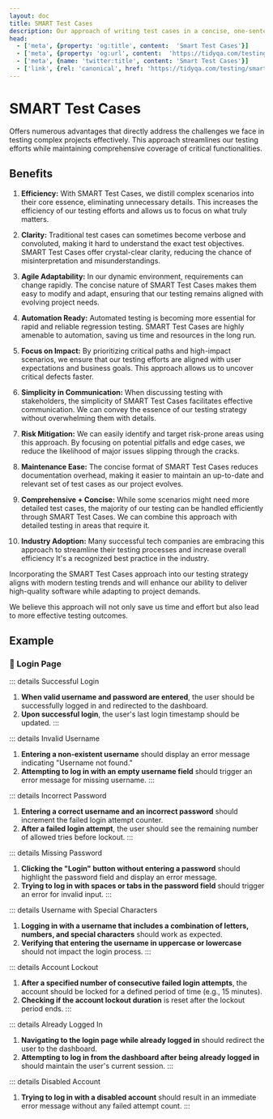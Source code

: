 ```yaml
---
layout: doc
title: SMART Test Cases
description: Our approach of writing test cases in a concise, one-sentence format has several potential benefits over traditional test case writing.
head:
  - ['meta', {property: 'og:title', content:  'Smart Test Cases'}]
  - ['meta', {property: 'og:url', content:  'https://tidyqa.com/testing/smart-test-cases/' }] 
  - ['meta', {name: 'twitter:title', content: 'Smart Test Cases'}]
  - ['link', {rel: 'canonical', href: 'https://tidyqa.com/testing/smart-test-cases/'}]
---
```


# SMART Test Cases

Offers numerous advantages that directly address the challenges we face in testing complex projects effectively. This approach streamlines our testing efforts while maintaining comprehensive coverage of critical functionalities.

## Benefits

1. **Efficiency:** With SMART Test Cases, we distill complex scenarios into their core essence, eliminating unnecessary details. This increases the efficiency of our testing efforts and allows us to focus on what truly matters.

2. **Clarity:** Traditional test cases can sometimes become verbose and convoluted, making it hard to understand the exact test objectives. SMART Test Cases offer crystal-clear clarity, reducing the chance of misinterpretation and misunderstandings.

3. **Agile Adaptability:** In our dynamic environment, requirements can change rapidly. The concise nature of SMART Test Cases makes them easy to modify and adapt, ensuring that our testing remains aligned with evolving project needs.

4. **Automation Ready:** Automated testing is becoming more essential for rapid and reliable regression testing. SMART Test Cases are highly amenable to automation, saving us time and resources in the long run.

5. **Focus on Impact:** By prioritizing critical paths and high-impact scenarios, we ensure that our testing efforts are aligned with user expectations and business goals. This approach allows us to uncover critical defects faster.

6. **Simplicity in Communication:** When discussing testing with stakeholders, the simplicity of SMART Test Cases facilitates effective communication. We can convey the essence of our testing strategy without overwhelming them with details.

7. **Risk Mitigation:** We can easily identify and target risk-prone areas using this approach. By focusing on potential pitfalls and edge cases, we reduce the likelihood of major issues slipping through the cracks.

8. **Maintenance Ease:** The concise format of SMART Test Cases reduces documentation overhead, making it easier to maintain an up-to-date and relevant set of test cases as our project evolves.

9. **Comprehensive + Concise:** While some scenarios might need more detailed test cases, the majority of our testing can be handled efficiently through SMART Test Cases. We can combine this approach with detailed testing in areas that require it.

10. **Industry Adoption:** Many successful tech companies are embracing this approach to streamline their testing processes and increase overall efficiency It's a recognized best practice in the industry.

Incorporating the SMART Test Cases approach into our testing strategy aligns with modern testing trends and will enhance our ability to deliver high-quality software while adapting to project demands. 

We believe this approach will not only save us time and effort but also lead to more effective testing outcomes.

## Example

### 📁 Login Page

::: details Successful Login
1. **When valid username and password are entered**, the user should be successfully logged in and redirected to the dashboard.
2. **Upon successful login**, the user's last login timestamp should be updated.
:::

::: details Invalid Username
1. **Entering a non-existent username** should display an error message indicating "Username not found."
2. **Attempting to log in with an empty username field** should trigger an error message for missing username.
:::

::: details Incorrect Password
1. **Entering a correct username and an incorrect password** should increment the failed login attempt counter.
2. **After a failed login attempt**, the user should see the remaining number of allowed tries before lockout.
:::

::: details Missing Password
1. **Clicking the "Login" button without entering a password** should highlight the password field and display an error message.
2. **Trying to log in with spaces or tabs in the password field** should trigger an error for invalid input.
:::

::: details Username with Special Characters
1. **Logging in with a username that includes a combination of letters, numbers, and special characters** should work as expected.
2. **Verifying that entering the username in uppercase or lowercase** should not impact the login process.
:::

::: details Account Lockout
1. **After a specified number of consecutive failed login attempts**, the account should be locked for a defined period of time (e.g., 15 minutes).
2. **Checking if the account lockout duration** is reset after the lockout period ends.
:::

::: details Already Logged In
1. **Navigating to the login page while already logged in** should redirect the user to the dashboard.
2. **Attempting to log in from the dashboard after being already logged in** should maintain the user's current session.
:::

::: details Disabled Account
1. **Trying to log in with a disabled account** should result in an immediate error message without any failed attempt count.
:::